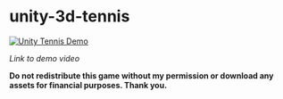 # unity-3d-tennis
[![Unity Tennis Demo](https://img.youtube.com/vi/J7CKlmhhIKw/0.jpg)](https://www.youtube.com/watch?v=J7CKlmhhIKw)

<i>Link to demo video</i>

<b>Do not redistribute this game without my permission or download any assets for financial purposes. Thank you.</b>
